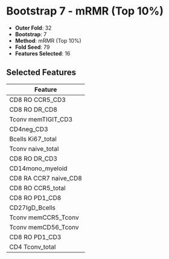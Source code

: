 # Bootstrap 7 - mRMR (Top 10%)

- **Outer Fold**: 32
- **Bootstrap**: 7
- **Method**: mRMR (Top 10%)
- **Fold Seed**: 79
- **Features Selected**: 16

## Selected Features

| Feature |
|---------|
| CD8 RO CCR5_CD3 |
| CD8 RO DR_CD8 |
| Tconv memTIGIT_CD3 |
| CD4neg_CD3 |
| Bcells Ki67_total |
| Tconv naive_total |
| CD8 RO DR_CD3 |
| CD14mono_myeloid |
| CD8 RA CCR7 naive_CD8 |
| CD8 RO CCR5_total |
| CD8 RO PD1_CD8 |
| CD27IgD_Bcells |
| Tconv memCCR5_Tconv |
| Tconv memCD56_Tconv |
| CD8 RO PD1_CD3 |
| CD4 Tconv_total |
